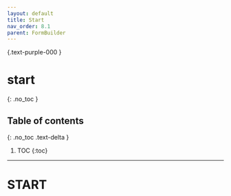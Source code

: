 ```yaml
---
layout: default
title: Start
nav_order: 8.1
parent: FormBuilder
---
```

{.text-purple-000 }
# start
{: .no_toc }

## Table of contents
{: .no_toc .text-delta }

1. TOC
{:toc}

---


# START
